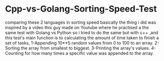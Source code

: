 # Cpp-vs-Golang-Sorting-Speed-Test
comparing these 2 languages in sorting speed 
basically the thing i did was inspired by a video this guy made on Youtube where he practised a the same test with Golang vs Python so i tried to do the same but with c++ 
,and this test's main function is to calculating the amount of time taken to finish a set of tasks,
1-Appending 10**5 random values from 0 to 100 to an array.
2-Sorting the array from smallest to biggest.
3-Printing the array's values.
4-Counting for how many times a specific value was appended to the array.  
